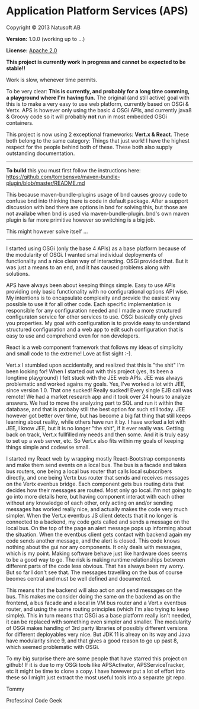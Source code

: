 # Application Platform Services (APS)

Copyright © 2013 Natusoft AB

__Version:__ 1.0.0 (working up to ...)

__License:__ [Apache 2.0](lics/Apache-2.0.md)

__This project is currently work in progress and cannot be expected to be stable!!__

Work is slow, whenever time permits.

To be very clear: **This is currently, and probably for a long time comming, a playground where I'm having fun.** The original (and still active) goal with this is to make a very easy to use web platform, currently based on OSGi & Vertx. APS is however only using the basic 4 OSGi APIs, and currently java8 & Groovy code so it will probably **not** run in most embedded OSGi containers.

This project is now using 2 exceptional frameworks: __Vert.x & React__. These both belong to the same category: Things that just work! I have the highest respect for the people behind both of these. These both also supply outstanding documentation.

---

__To build__ this you must first follow the instructions here: https://github.com/tombensve/maven-bundle-plugin/blob/master/README.md

This because maven-bundle-plugins usage of bnd causes groovy code to confuse bnd into thinking there is code in default package. After a support discussion with bnd there are options in bnd for solving this, but those are not availabe when bnd is used via maven-bundle-plugin. bnd's own maven plugin is far more primitive however so switching is a big job.

This might however solve itself ...

---

I started using OSGi (only the base 4 APIs) as a base platform because of the modularity of OSGi. I wanted smal individual deployments of functionality and a nice clean way of interacting. OSGi provided that. But it was just a means to an end, and it has caused problems along with solutions.

APS have always been about keeping things simple. Easy to use APIs providing only basic functionality with no configurational options API wise. My intentions is to encapsulate complexity and provide the easiest way possible to use it for all other code. Each specific implementation is responsible for any configuration needed and I made a more structured configuraton service for other services to use. OSGi basically only gives you properties. My goal with configuration is to provide easy to understand structured configuration and a web app to edit such configuration that is easy to use and comprehend even for non developers.

React is a web component framework that follows my ideas of simplicity and small code to the extreme! Love at fist sight :-).

Vert.x I stumbled upon accidentally, and realized that this is "the shit" I'm been looking for! When I started out with this project (yes, its been a longtime playground) I felt stuck with the JEE web APIs. JEE was always problematic and worked agains my goals. Yes, I've worked a lot with JEE, since version 1.0. That one sucked! Really sucked! Every single EJB call was remote! We had a market research app and it took over 24 hours to analyze answers. We had to move the analyzing part to SQL and run it within the database, and that is probaby still the best option for such still today. JEE however got better over time, but has become a big fat thing that still keeps learning about reality, while others have run it by. I have worked a lot with JEE, I know JEE, but it is no longer "the shit", if it ever really was. Getting back on track, Vert.x fullfilled my needs and then some. And it is truly easy to set up a web server, etc. So Vert.x also fits within my goals of keeping things simple and codewise small.

I started my React web by wrapping mostly React-Bootstrap components and make them send events on a local bus. The bus is a facade and takes bus routers, one being a local bus router that calls local subscribers directly, and one being Vertx bus router that sends and receives messages on the Vertx evenbus bridge. Each component gets bus routing data that decides how their messages are routed. Most only go local. I'm not going to go into more details here, but having component interact with each other without any knowledge of each other, only acting on and/or sending messages has worked really nice, and actually makes the code very much simpler. When the Vert.x eventbus JS client detects that it no longer is connected to a backend, my code gets called and sends a message on the local bus. On the top of the page an alert message pops up informing about the situation. When the eventbus client gets contact with backend again my code sends another message, and the alert is closed. This code knows nothing about the gui nor any components. It only deals with messages, which is my point. Making software behave just like hardware does seems to be a good way to go. The risk is making runtime relationships between different parts of the code less obvious. That has always been my worry. But so far I don't see that. The messages travelling on the bus of course beomes central and must be well defined and documented.

This means that the backend will also act on and send messages on the bus. This makes me consider doing the same on the backend as on the frontend, a bus facade and a local in VM bus router and a Vert.x eventbus router, and using the same routing principles (which I'm also trying to keep simple). This in turn means that OSGi as a base platform really isn't needed, it can be replaced with something even simpler and smaller. The modularity of OSGi makes handlng of 3rd party libraries of possibly different versions for different deployables very nice. But JDK 11 is alreay on its way and Java have modularity since 9, and that gives a good reason to go up past 8, which seemed problematic with OSGi.

To my big surprise there are some people that have starred this project on github! If it is due to my OSGi tools like APSActivator, APSServiceTracker, etc it might be time to clone a copy. I have however put a lot of effort into these so I might just extract the most useful tools into a separate git repo.

Tommy

Professinal Code Geek
